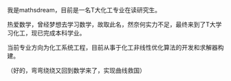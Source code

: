 <!--
**mathsdream/mathsdream** is a ✨ _special_ ✨ repository because its `README.md` (this file) appears on your GitHub profile.

Here are some ideas to get you started:

- 🔭 I’m currently working on ...
- 🌱 I’m currently learning ...
- 👯 I’m looking to collaborate on ...
- 🤔 I’m looking for help with ...
- 💬 Ask me about ...
- 📫 How to reach me: ...
- 😄 Pronouns: ...
- ⚡ Fun fact: ...
-->

我是mathsdream，目前是一名T大化工专业在读研究生。

热爱数学，曾经梦想去学习数学，故取此名，然奈何实力不足，最终来到了T大学习化工，现已完成本科学业。

当前专业方向为化工系统工程，目前从事于化工非线性优化算法的开发和求解器构建。

（好的，弯弯绕绕又回到数学来了，实现曲线救国）
